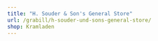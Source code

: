 ```yaml
---
title: "H. Souder & Son's General Store"
url: /grabill/h-souder-und-sons-general-store/
shop: Kramladen
---
```

